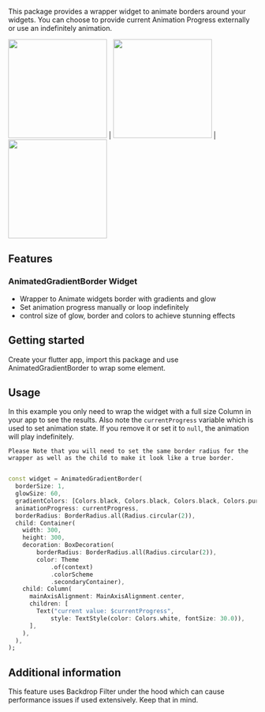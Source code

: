 This package provides a wrapper widget to animate borders around your widgets.
You can choose to provide current Animation Progress externally or use an indefinitely animation.

<img src="https://raw.githubusercontent.com/saschTa/flutter_glowy_borders/main/example/assets/animated_border.gif" width="200"/> | <img src="https://raw.githubusercontent.com/saschTa/flutter_glowy_borders/main/example/assets/animated_border_circle.gif" width="200"/> | <img src="https://raw.githubusercontent.com/saschTa/flutter_glowy_borders/main/example/assets/animated_border_percentage.gif" width="200"/>

## Features

### AnimatedGradientBorder Widget

- Wrapper to Animate widgets border with gradients and glow
- Set animation progress manually or loop indefinitely
- control size of glow, border and colors to achieve stunning effects

## Getting started

Create your flutter app, import this package and use AnimatedGradientBorder to wrap some element.

## Usage

In this example you only need to wrap the widget with a full size Column in your app to see the
results.
Also note the `currentProgress` variable which is used to set animation state.
If you remove it or set it to `null`, the animation will play indefinitely.

`Please Note that you will need to set the same border radius for the wrapper as well as the child to
make it look like a true border.`

```dart

const widget = AnimatedGradientBorder(
  borderSize: 1,
  glowSize: 60,
  gradientColors: [Colors.black, Colors.black, Colors.black, Colors.purple.shade50],
  animationProgress: currentProgress,
  borderRadius: BorderRadius.all(Radius.circular(2)),
  child: Container(
    width: 300,
    height: 300,
    decoration: BoxDecoration(
        borderRadius: BorderRadius.all(Radius.circular(2)),
        color: Theme
            .of(context)
            .colorScheme
            .secondaryContainer),
    child: Column(
      mainAxisAlignment: MainAxisAlignment.center,
      children: [
        Text("current value: $currentProgress",
            style: TextStyle(color: Colors.white, fontSize: 30.0)),
      ],
    ),
  ),
);
```

## Additional information

This feature uses Backdrop Filter under the hood which can cause performance issues if used
extensively. Keep that in mind.
